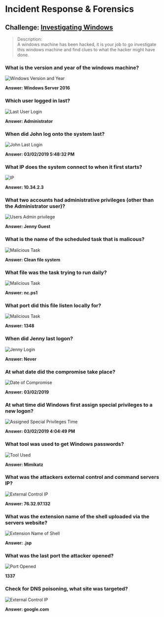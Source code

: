 # Incident Response & Forensics
## Challenge: [Investigating Windows](https://tryhackme.com/r/room/investigatingwindows) 
> Description:<br>
> A windows machine has been hacked, it is your job to go investigate this windows machine and find clues to what the hacker might have done.
>
### What is the version and year of the windows machine?
![Windows Version and Year](https://github.com/user-attachments/assets/3af899dc-646a-4e3e-a97b-c00957aa68c5)


__Answer: Windows Server 2016__


### Which user logged in last?
![Last User Login](https://github.com/user-attachments/assets/f3daeb63-2d51-4f6e-8eaf-128628e78647)


__Answer: Administrator__


### When did John log onto the system last?
![John Last Login](https://github.com/user-attachments/assets/074c2f19-14d7-439d-bfcc-f78a97535468)


__Answer: 03/02/2019 5:48:32 PM__


### What IP does the system connect to when it first starts?
![IP](https://github.com/user-attachments/assets/f246e1a2-26f2-40a9-a471-b739013f12ef)


__Answer: 10.34.2.3__


### What two accounts had administrative privileges (other than the Administrator user)?
![Users Admin privilege](https://github.com/user-attachments/assets/a3df188f-fc71-4058-962b-86016885ff8d)


__Answer: Jenny Guest__


### What is the name of the scheduled task that is malicous?
![Malicious Task](https://github.com/user-attachments/assets/ff193907-f97c-45db-a33a-13a298f419e1)


__Answer: Clean file system__


### What file was the task trying to run daily?
![Malicious Task](https://github.com/user-attachments/assets/9156a270-792a-4266-adae-d32d577b2265)


__Answer: nc.ps1__


### What port did this file listen locally for?
![Malicious Task](https://github.com/user-attachments/assets/635c2d3f-fcd8-4af2-87ac-75e023a42d73)


__Answer: 1348__


### When did Jenny last logon?
![Jenny Login](https://github.com/user-attachments/assets/b8895353-b324-4238-ba3e-3da0c596fc8d)


__Answer: Never__


### At what date did the compromise take place?
![Date of Compromise](https://github.com/user-attachments/assets/12b2c563-f4ef-4a0f-9abe-63d6cdc4aeb4)


__Answer: 03/02/2019__


### At what time did Windows first assign special privileges to a new logon?
![Assigned Special Privileges Time](https://github.com/user-attachments/assets/d78ed8bf-4a48-49f1-b57f-e94db141bb08)


__Answer: 03/02/2019 4:04:49 PM__


### What tool was used to get Windows passwords?
![Tool Used](https://github.com/user-attachments/assets/1d2b29f6-a0f0-47fd-bf9f-0e356f3edef9)


__Answer: Mimikatz__


### What was the attackers external control and command servers IP?
![External Control IP](https://github.com/user-attachments/assets/693ba4ea-8323-4cc5-96da-7d583598b6f9)


__Answer: 76.32.97.132__


### What was the extension name of the shell uploaded via the servers website?
![Extension Name of Shell](https://github.com/user-attachments/assets/b5d459ec-fe64-44e9-920b-f89eb2cdcc5c)


__Answer: .jsp__


### What was the last port the attacker opened?
![Port Opened](https://github.com/user-attachments/assets/86797255-cc24-4210-be64-78947109f4d7)


__1337__

### Check for DNS poisoning, what site was targeted?
![External Control IP](https://github.com/user-attachments/assets/f62e4b1a-c70f-44c6-8260-381a9002ba91)

__Answer: google.com__
